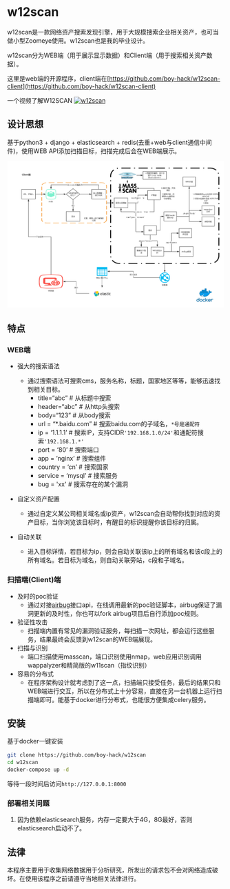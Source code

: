 # w12scan
w12scan是一款网络资产搜索发现引擎，用于大规模搜索企业相关资产，也可当做小型Zoomeye使用。w12scan也是我的毕业设计。

w12scan分为WEB端（用于展示显示数据）和Client端（用于搜索相关资产数据）。

这里是web端的开源程序，client端在[https://github.com/boy-hack/w12scan-client](https://github.com/boy-hack/w12scan-client)

一个视频了解W12SCAN
[![w12scan](https://x.hacking8.com/content/uploadfile/201902/b4a31550053809.png)](https://x.hacking8.com/content/uploadfile/201902/w12scan-2.mp4)


## 设计思想
基于python3 + django + elasticsearch + redis(去重+web与client通信中间件)，使用WEB API添加扫描目标，扫描完成后会在WEB端展示。

![w12scan](doc/w12scan.jpg)

## 特点

### WEB端
* 强大的搜索语法
    * 通过搜索语法可搜索cms，服务名称，标题，国家地区等等，能够迅速找到相关目标。
        - title=“abc” # 从标题中搜索
        - header=“abc” # 从http头搜索
        - body=“123” # 从body搜索
        - url = “*.baidu.com” # 搜索baidu.com的子域名，`*号是通配符`
        - ip = ‘1.1.1.1’ # 搜索IP，支持CIDR`'192.168.1.0/24'`和通配符搜索`'192.168.1.*'`
        - port = ‘80’ # 搜索端口
        - app = ’nginx’ # 搜索组件
        - country = ‘cn’ # 搜索国家
        - service = ‘mysql’ # 搜索服务
        - bug = 'xx' # 搜索存在的某个漏洞

* 自定义资产配置
    * 通过自定义某公司相关域名或ip资产，w12scan会自动帮你找到对应的资产目标，当你浏览该目标时，有醒目的标识提醒你该目标的归属。
* 自动关联
    * 进入目标详情，若目标为ip，则会自动关联该ip上的所有域名和该c段上的所有域名。若目标为域名，则自动关联旁站，c段和子域名。

### 扫描端(Client)端
* 及时的poc验证
    * 通过对接[airbug](https://github.com/boy-hack/airbug)接口api，在线调用最新的poc验证脚本，airbug保证了漏洞更新的及时性，你也可以fork airbug项目后自行添加poc规则。
* 验证性攻击
    * 扫描端内置有常见的漏洞验证服务，每扫描一次网址，都会运行这些服务，结果最终会反馈到w12scan的WEB端展现。
* 扫描与识别
    * 端口扫描使用masscan，端口识别使用nmap，web应用识别调用wappalyzer和精简版的w11scan（指纹识别）
* 容易的分布式
    * 在程序架构设计就考虑到了这一点，扫描端只接受任务，最后的结果只和WEB端进行交互，所以在分布式上十分容易，直接在另一台机器上运行扫描端即可。能基于docker进行分布式，也能很方便集成celery服务。

## 安装
基于docker一键安装
```bash
git clone https://github.com/boy-hack/w12scan
cd w12scan
docker-compose up -d
```
等待一段时间后访问`http://127.0.0.1:8000`
### 部署相关问题
1. 因为依赖elasticsearch服务，内存一定要大于4G，8G最好，否则elasticsearch启动不了。
## 法律
本程序主要用于收集网络数据用于分析研究，所发出的请求包不会对网络造成破坏。在使用该程序之前请遵守当地相关法律进行。

